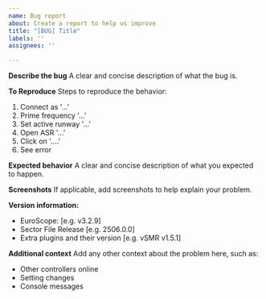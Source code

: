 ```yaml
---
name: Bug report
about: Create a report to help us improve
title: "[BUG] Title"
labels: ''
assignees: ''

---
```


**Describe the bug**
A clear and concise description of what the bug is.

**To Reproduce**
Steps to reproduce the behavior:
1. Connect as '...'
2. Prime frequency '...'
3. Set active runway '...'
4. Open ASR '...'
5. Click on '....'
6. See error

**Expected behavior**
A clear and concise description of what you expected to happen.

**Screenshots**
If applicable, add screenshots to help explain your problem.

**Version information:**
 - EuroScope: [e.g. v3.2.9]
 - Sector File Release [e.g. 2506.0.0]
 - Extra plugins and their version [e.g. vSMR v1.5.1]

**Additional context**
Add any other context about the problem here, such as:
- Other controllers online
- Setting changes
- Console messages
